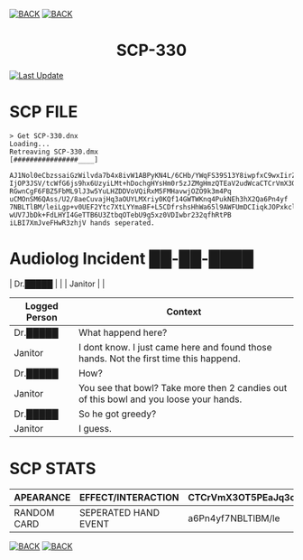 [![BACK](https://img.shields.io/badge/GO_TO-HOME-ffffff?style=for-the-badge)](https://raven-sgwc.github.io/SCP-FC/)
[![BACK](https://img.shields.io/badge/GO_TO-INVENTORY-ffffff?style=for-the-badge)](https://raven-sgwc.github.io/SCP-FC/web/tree)

<h1 align="center">SCP-330</h1>

[![Last Update](https://img.shields.io/github/last-commit/raven-sgwc/SCP-FC?path=.%2Fweb%2Fscp%2F330.md&style=for-the-badge&label=LAST%20UPDATE&labelColor=000000&color=ffffff&cacheSeconds=https%3A%2F%2Fraven-sgwc.github.io%2FSCP-FC)](https://raven-sgwc.github.io/SCP-FC/web/scp/330)

# SCP FILE

```
> Get SCP-330.dnx
Loading...
Retreaving SCP-330.dmx
[################____]
```
```
AJ1Nol0eCbzssaiGzWilvda7b4x8ivW1ABPyKN4L/6CHb/YWqFS39S13Y8iwpfxC9wxIirZW1Ap1IOua3j1cdQsWummNeFGdx5UOfpAf/NfNw66
IjOP3JSV/tcWfG6js9hx6UzyiLMt+hDochgHYsHm0r5zJZMgHmzQTEaV2udWcaCTCrVmX3OT5PEaJq1n4vGwqvuA3c8wJaawPdvxbOufERg
RGwnCgF6FBZ5FbML9lJ3w5YuLHZDDVoVQiRxM5FMHavwjOZO9k3m4Pq
uCMOnSM6QAss/U2/8aeCuvajHq3aOUYLMXriy0KQf14GWTWKnq4PukNEh3hX2Qa6Pn4yf
7NBLTlBM/leiLgp+v0UEF2Ytc7XtLYYmaBF+L5CDfrshsHhWa65l9AWFUmDCIiqkJOPxkclhDPPHIH
wUV7JbDk+FdLHYI4GeTTB6U3ZtbqOTebU9g5xz0VDIwbr232qfhRtPB
iLBI7XmJveFHwR3zhjV hands seperated.
```

# Audiolog Incident ██-██-████

| Dr.█████ |  |
| Janitor |  |


| Logged Person | Context |
| - | - |
| Dr.█████ | What happend here? |
| Janitor | I dont know. I just came here and found those hands. Not the first time this happend. |
| Dr.█████ | How? |
| Janitor | You see that bowl? Take more then 2 candies out of this bowl and you loose your hands. |
| Dr.█████ | So he got greedy? |
| Janitor | I guess. |

# SCP STATS

| APEARANCE | EFFECT/INTERACTION | CTCrVmX3OT5PEaJq3c8wJ | rZW1Ap1IOua3j | LHZDDVoVQiRxjOZO9k | 
| - | - | - | - | - |
| RANDOM CARD | SEPERATED HAND EVENT | a6Pn4yf7NBLTlBM/le | br232qfhRt | l0eCbzssaiGzWi |

[![BACK](https://img.shields.io/badge/GO_TO-HOME-ffffff?style=for-the-badge)](https://raven-sgwc.github.io/SCP-FC/)
[![BACK](https://img.shields.io/badge/GO_TO-INVENTORY-ffffff?style=for-the-badge)](https://raven-sgwc.github.io/SCP-FC/web/tree)